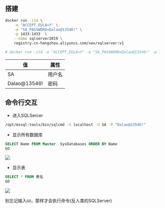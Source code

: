 <!--
 * @Description: 
 * @Version: 1.0
 * @Author: DaLao
 * @Email: dalao_li@163.com
 * @Date: 2021-02-04 23:48:41
 * @LastEditors: DaLao
 * @LastEditTime: 2022-01-02 21:02:38
-->

## 搭建
```sh
docker run -itd \
    -e "ACCEPT_EULA=Y" \
    -e "SA_PASSWORD=Dalao@13546!" \
    -p 1433:1433  \
    --name sqlserver2019 \
    registry.cn-hangzhou.aliyuncs.com/vex/sqlserver:v1

# docker run -itd -e "ACCEPT_EULA=Y" -e "SA_PASSWORD=Dalao@13546!" -p 1433:1433  --name sqlserver2019 registry.cn-hangzhou.aliyuncs.com/vex/sqlserver:v1
```
| 值           | 属性   |
| ------------ | ------ |
| SA           | 用户名 |
| Dalao@13546! | 密码   |


## 命令行交互

- 进入SQLSercer

```sh
/opt/mssql-tools/bin/sqlcmd -S localhost -U SA -P "Dalao@13546!"
```

- 显示所有数据库

```sql
SELECT Name FROM Master..SysDatabases ORDER BY Name
GO
```

![](https://cdn.hurra.ltd/img/20201012110513.png)

- 显示表

```sql
SELECT * FROM 表名
GO
```

![](https://cdn.hurra.ltd/img/20201012130931.png)

别忘记输入`GO`，那样才会执行命令(反人类的SQLServer)